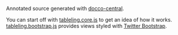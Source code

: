 Annotated source generated with [docco-central](https://github.com/AlphaHydrae/docco-central).

You can start off with [tableling.core.js](src/tableling.core.html) to get an idea of how it works. [tableling.bootstrap.js](src/tableling.bootstrap.html) provides views styled with [Twitter Bootstrap](http://twitter.github.com/bootstrap/).
